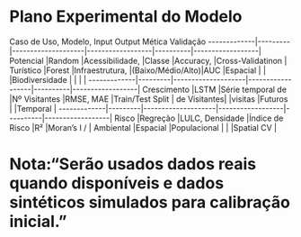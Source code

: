 # Plano Experimental do Modelo 
Caso de Uso,    Modelo,         Input             Output          Mética       Validação
-------------|---------|--------------------|------------------|----------|------------------|
Potencial    |Random   |Acessibilidade,     |Classe            |Accuracy, |Cross-Validatinon |
Turístico    |Forest   |Infraestrutura,     |(Baixo/Médio/Alto)|AUC       |Espacial          |
             |         |Biodiversidade      |                  |          |                  |
-------------|---------|--------------------|------------------|----------|------------------|
Crescimento  |LSTM     |Série temporal de   |Nº Visitantes     |RMSE, MAE |Train/Test Split  |
de Visitantes|         |visitas             |Futuros           |          |Temporal          |
-------------|---------|--------------------|------------------|----------|------------------|
Risco        |Regreção |LULC, Densidade     |Índice de Risco   |R²        |Moran’s I /       |
Ambiental    |Espacial |Populacional        |                  |          |Spatial CV        |

# Nota:“Serão usados dados reais quando disponíveis e dados sintéticos simulados para calibração inicial.”
